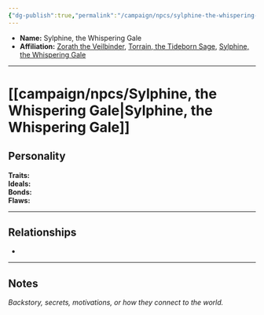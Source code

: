 ```yaml
---
{"dg-publish":true,"permalink":"/campaign/npcs/sylphine-the-whispering-gale/","tags":["character","npc"],"noteIcon":"","created":"2025-10-26T14:49:49.598-07:00","updated":"2025-10-27T16:38:50.572-07:00"}
---
```



<p><span><ul>
<li dir="auto"><strong>Name:</strong> Sylphine, the Whispering Gale</li>
<li dir="auto"><strong>Affiliation:</strong> <a data-tooltip-position="top" aria-label="campaign/npcs/Zorath the Veilbinder.md" data-href="campaign/npcs/Zorath the Veilbinder.md" href="campaign/npcs/Zorath the Veilbinder.md" class="internal-link" target="_blank" rel="noopener nofollow">Zorath the Veilbinder</a>, <a data-tooltip-position="top" aria-label="campaign/npcs/Torrain, the Tideborn Sage.md" data-href="campaign/npcs/Torrain, the Tideborn Sage.md" href="campaign/npcs/Torrain, the Tideborn Sage.md" class="internal-link" target="_blank" rel="noopener nofollow">Torrain, the Tideborn Sage</a>, <a data-tooltip-position="top" aria-label="campaign/npcs/Sylphine, the Whispering Gale.md" data-href="campaign/npcs/Sylphine, the Whispering Gale.md" href="campaign/npcs/Sylphine, the Whispering Gale.md" class="internal-link" target="_blank" rel="noopener nofollow">Sylphine, the Whispering Gale</a></li>
</ul></span></p>

---

# [[campaign/npcs/Sylphine, the Whispering Gale\|Sylphine, the Whispering Gale]]

## Personality
**Traits:**  
**Ideals:**  
**Bonds:**  
**Flaws:**  

---

## Relationships
- 

---

## Notes
*Backstory, secrets, motivations, or how they connect to the world.*